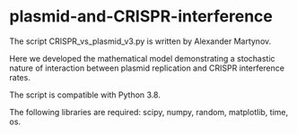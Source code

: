 # plasmid-and-CRISPR-interference

The script CRISPR_vs_plasmid_v3.py is written by Alexander Martynov.

Here we developed the mathematical model demonstrating a stochastic nature of interaction between plasmid replication and CRISPR interference rates.

The script is compatible with Python 3.8.

The following libraries are required: scipy, numpy, random, matplotlib, time, os.

